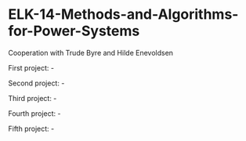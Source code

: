 # ELK-14-Methods-and-Algorithms-for-Power-Systems


Cooperation with Trude Byre and Hilde Enevoldsen


First project: -

Second project: -

Third project: -

Fourth project: -

Fifth project: -

